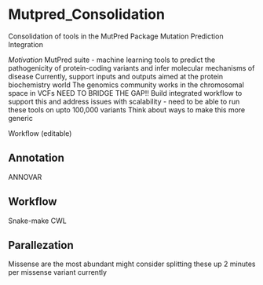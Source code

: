 # Mutpred_Consolidation
Consolidation of tools in the MutPred Package
Mutation Prediction Integration

*Motivation*
MutPred suite - machine learning tools to predict the pathogenicity of protein-coding variants and infer molecular mechanisms of disease
Currently, support inputs and outputs aimed at the protein biochemistry world
The genomics community works in the chromosomal space in VCFs
NEED TO BRIDGE THE GAP!!
Build integrated workflow to support this and address issues with scalability - need to be able to run these tools on upto 100,000 variants
Think about ways to make this more generic

Workflow (editable) 

Annotation
----------
ANNOVAR

Workflow
--------
Snake-make
CWL



Parallezation
-------------
Missense are the most abundant might consider splitting these up
2 minutes per missense variant currently

